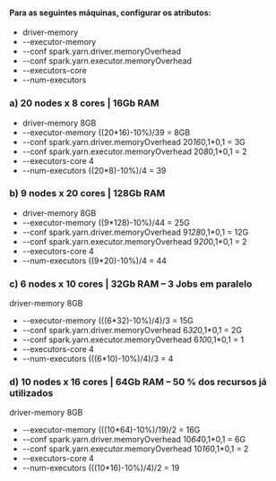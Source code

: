 #### Para as seguintes máquinas, configurar os atributos:

- driver-memory
- --executor-memory 
- --conf spark.yarn.driver.memoryOverhead 
- --conf spark.yarn.executor.memoryOverhead 
- --executors-core
- --num-executors 

### a) 20 nodes x 8 cores | 16Gb RAM
- driver-memory 8GB
- --executor-memory ((20*16)-10%)/39 = 8GB
- --conf spark.yarn.driver.memoryOverhead 20*16*0,1*0,1 = 3G
- --conf spark.yarn.executor.memoryOverhead 20*8*0,1*0,1 = 2
- --executors-core 4
- --num-executors ((20*8)-10%)/4 = 39  
### b) 9 nodes x 20 cores | 128Gb RAM
- driver-memory 8GB
- --executor-memory ((9*128)-10%)/44 = 25G
- --conf spark.yarn.driver.memoryOverhead 9*128*0,1*0,1 = 12G
- --conf spark.yarn.executor.memoryOverhead 9*20*0,1*0,1 = 2
- --executors-core 4
- --num-executors ((9*20)-10%)/4 = 44  
### c) 6 nodes x 10 cores | 32Gb RAM – 3 Jobs em paralelo
driver-memory 8GB
- --executor-memory (((6*32)-10%)/4)/3 = 15G
- --conf spark.yarn.driver.memoryOverhead 6*32*0,1*0,1 = 2G
- --conf spark.yarn.executor.memoryOverhead 6*10*0,1*0,1 = 1
- --executors-core 4
- --num-executors (((6*10)-10%)/4)/3 = 4  
### d) 10 nodes x 16 cores | 64Gb RAM – 50 % dos recursos já utilizados
driver-memory 8GB
- --executor-memory (((10*64)-10%)/19)/2 = 16G
- --conf spark.yarn.driver.memoryOverhead 10*64*0,1*0,1 = 6G
- --conf spark.yarn.executor.memoryOverhead 10*16*0,1*0,1 = 2
- --executors-core 4
- --num-executors (((10*16)-10%)/4)/2 = 19
